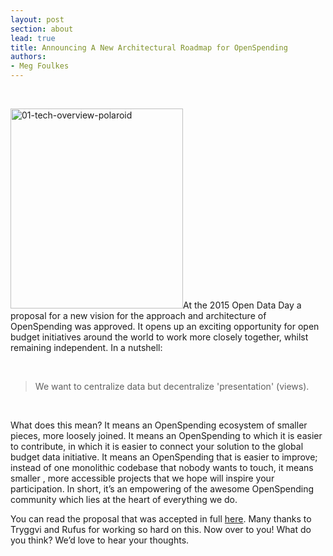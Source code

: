 ```yaml
---
layout: post
section: about
lead: true
title: Announcing A New Architectural Roadmap for OpenSpending
authors:
- Meg Foulkes
---
```

&nbsp;

<a href="{{ site.baseurl }}/img/blog/2015/04/01-tech-overview-polaroid.jpg"><img class="  wp-image-1915 alignright" src="{{ site.baseurl }}/img/blog/2015/04/01-tech-overview-polaroid-257x300.jpg" alt="01-tech-overview-polaroid" width="276" height="320" /></a>At the 2015 Open Data Day a proposal for a new vision for the approach and architecture of OpenSpending was approved. It opens up an exciting opportunity for open budget initiatives around the world to work more closely together, whilst remaining independent. In a nutshell:

&nbsp;

<blockquote>We want to centralize data but decentralize 'presentation' (views).
</blockquote>
&nbsp;

What does this mean? It means an OpenSpending ecosystem of smaller pieces, more loosely joined. It means an OpenSpending to which it is easier to contribute, in which it is easier to connect your solution to the global budget data initiative. It means an OpenSpending that is easier to improve; instead of one monolithic codebase that nobody wants to touch, it means smaller , more accessible projects that we hope will inspire your participation. In short, it’s an empowering of the awesome OpenSpending community which lies at the heart of everything we do.<strong><strong>
</strong></strong>

You can read the proposal that was accepted in full <a href="http://labs.openspending.org/osep/01-approach-and-architecture-of-openspending.html">here</a>. Many thanks to Tryggvi and Rufus for working so hard on this. Now over to you! What do you think? We’d love to hear your thoughts.

<strong>

</strong>

